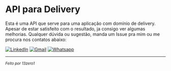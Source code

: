  
<h1>API para Delivery</h1>

Esta é uma API que serve para uma aplicação com domínio de delivery.
Apesar de estar satisfeito com o resultado, ja consigo ver algumas melhorias.
Qualquer dúvida ou sugestão, manda um Issue pra mim ou me procura nos contatos abaixo:
 
[![LinkedIn](https://img.shields.io/badge/LinkedIn-0077B5?style=for-the-badge&logo=linkedin&logoColor=white)](https://www.linkedin.com/in/duartedanilo/)
[![Gmail](https://img.shields.io/badge/Gmail-D14836?style=for-the-badge&logo=gmail&logoColor=white)](mailto:danilo1301@gmail.com)
[![Whatsapp](https://img.shields.io/badge/WhatsApp-25D366?style=for-the-badge&logo=whatsapp&logoColor=white)](https://wa.me/5581988877025)
</div>
<hr>
<sub><i> Feito por 13zero1 </i> </sub>